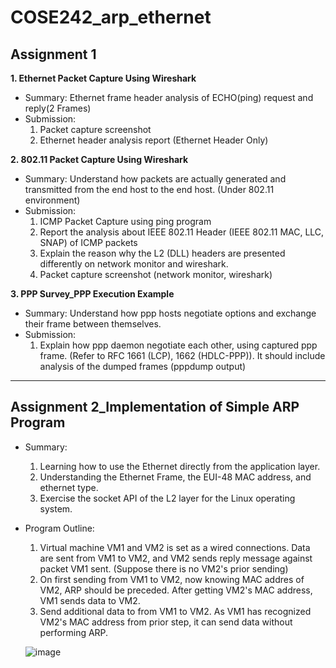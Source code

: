 # COSE242_arp_ethernet

## Assignment 1
**1. Ethernet Packet Capture Using Wireshark**
  - Summary: Ethernet frame header analysis of ECHO(ping) request and reply(2 Frames)
  - Submission:
    1) Packet capture screenshot  
    2) Ethernet header analysis report (Ethernet Header Only)

**2. 802.11 Packet Capture Using Wireshark**
  - Summary: Understand how packets are actually generated and transmitted from the end host to the end host. (Under 802.11 environment)
  - Submission: 
    1) ICMP Packet Capture using ping program
    2) Report the analysis about IEEE 802.11 Header (IEEE 802.11 MAC, LLC, SNAP) of ICMP packets
    3) Explain the reason why the L2 (DLL) headers are presented differently on network monitor and wireshark.
    4) Packet capture screenshot (network monitor, wireshark)

**3. PPP Survey_PPP Execution Example**
  - Summary: Understand how ppp hosts negotiate options and exchange their frame between themselves.
  - Submission:
    1) Explain how ppp daemon negotiate each other, using captured ppp frame. (Refer to RFC 1661 (LCP), 1662 (HDLC-PPP)). It should include analysis of the dumped frames (pppdump output)
 ---

## Assignment 2_Implementation of Simple ARP Program
  - Summary:
    1) Learning how to use the Ethernet directly from the application layer.
    2) Understanding the Ethernet Frame, the EUI-48 MAC address, and ethernet type.
    3) Exercise the socket API of the L2 layer for the Linux operating system.
 - Program Outline:
    1) Virtual machine VM1 and VM2 is set as a wired connections. Data are sent from VM1 to VM2, and VM2 sends reply message against packet VM1 sent. (Suppose there is no VM2's prior sending)
    2) On first sending from VM1 to VM2, now knowing MAC addres of VM2, ARP should be preceded. After getting VM2's MAC address, VM1 sends data to VM2.
    3) Send additional data to from VM1 to VM2. As VM1 has recognized VM2's MAC address from prior step, it can send data without performing ARP.  
      
    ![image](https://user-images.githubusercontent.com/62787552/109516870-0930dd80-7aec-11eb-96c7-8d16999fcb8c.png)

